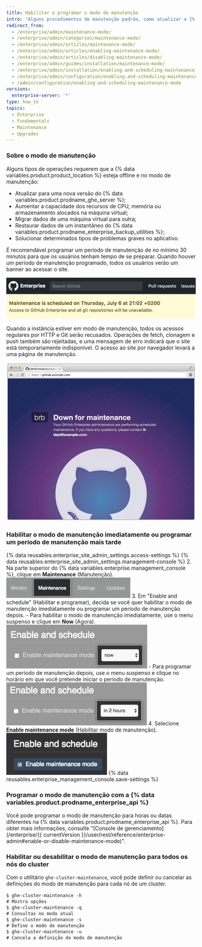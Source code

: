 ```yaml
---
title: Habilitar e programar o modo de manutenção
intro: 'Alguns procedimentos de manutenção padrão, como atualizar a {% data variables.product.product_location %} ou fazer backups de restauração, exigem que a instância esteja offline para uso normal.'
redirect_from:
  - /enterprise/admin/maintenance-mode/
  - /enterprise/admin/categories/maintenance-mode/
  - /enterprise/admin/articles/maintenance-mode/
  - /enterprise/admin/articles/enabling-maintenance-mode/
  - /enterprise/admin/articles/disabling-maintenance-mode/
  - /enterprise/admin/guides/installation/maintenance-mode/
  - /enterprise/admin/installation/enabling-and-scheduling-maintenance-mode
  - /enterprise/admin/configuration/enabling-and-scheduling-maintenance-mode
  - /admin/configuration/enabling-and-scheduling-maintenance-mode
versions:
  enterprise-server: '*'
type: how_to
topics:
  - Enterprise
  - Fundamentals
  - Maintenance
  - Upgrades
---
```


### Sobre o modo de manutenção

Alguns tipos de operações requerem que a {% data variables.product.product_location %} esteja offline e no modo de manutenção:
- Atualizar para uma nova versão do {% data variables.product.prodname_ghe_server %};
- Aumentar a capacidade dos recursos de CPU, memória ou armazenamento alocados na máquina virtual;
- Migrar dados de uma máquina virtual para outra;
- Restaurar dados de um instantâneo do {% data variables.product.prodname_enterprise_backup_utilities %};
- Solucionar determinados tipos de problemas graves no aplicativo.

É recomendável programar um período de manutenção de no mínimo 30 minutos para que os usuários tenham tempo de se preparar. Quando houver um período de manutenção programado, todos os usuários verão um banner ao acessar o site.

![Banner para usuário final sobre manutenção programada](/assets/images/enterprise/maintenance/maintenance-scheduled.png)

Quando a instância estiver em modo de manutenção, todos os acessos regulares por HTTP e Git serão recusados. Operações de fetch, clonagem e push também são rejeitadas, e uma mensagem de erro indicará que o site está temporariamente indisponível. O acesso ao site por navegador levará a uma página de manutenção.

![Tela inicial do modo de manutenção](/assets/images/enterprise/maintenance/maintenance-mode-maintenance-page.png)

### Habilitar o modo de manutenção imediatamente ou programar um período de manutenção mais tarde

{% data reusables.enterprise_site_admin_settings.access-settings %}
{% data reusables.enterprise_site_admin_settings.management-console %}
2. Na parte superior do {% data variables.enterprise.management_console %}, clique em **Maintenance** (Manutenção). ![Guia de manutenção](/assets/images/enterprise/management-console/maintenance-tab.png)
3. Em "Enable and schedule" (Habilitar e programar), decida se você quer habilitar o modo de manutenção imediatamente ou programar um período de manutenção depois.
    - Para habilitar o modo de manutenção imediatamente, use o menu suspenso e clique em **Now** (Agora). ![Menu suspenso com a opção para habilitar o modo de manutenção agora](/assets/images/enterprise/maintenance/enable-maintenance-mode-now.png)
    - Para programar um período de manutenção depois, use o menu suspenso e clique no horário em que você pretende iniciar o período de manutenção.![Menu suspenso com a opção para habilitar o modo de manutenção em duas horas](/assets/images/enterprise/maintenance/schedule-maintenance-mode-two-hours.png)
4. Selecione **Enable maintenance mode** (Habilitar modo de manutenção). ![Caixa de seleção para habilitar ou programar o modo de manutenção](/assets/images/enterprise/maintenance/enable-maintenance-mode-checkbox.png)
{% data reusables.enterprise_management_console.save-settings %}

### Programar o modo de manutenção com a {% data variables.product.prodname_enterprise_api %}

Você pode programar o modo de manutenção para horas ou datas diferentes na {% data variables.product.prodname_enterprise_api %}. Para obter mais informações, consulte "[Console de gerenciamento](/enterprise/{{ currentVersion }}/user/rest/reference/enterprise-admin#enable-or-disable-maintenance-mode)".

### Habilitar ou desabilitar o modo de manutenção para todos os nós do cluster

Com o utilitário `ghe-cluster-maintenance`, você pode definir ou cancelar as definições do modo de manutenção para cada nó de um cluster.

```shell
$ ghe-cluster-maintenance -h
# Mostra opções
$ ghe-cluster-maintenance -q
# Consultas no modo atual
$ ghe-cluster-maintenance -s
# Define o modo de manutenção
$ ghe-cluster-maintenance -u
# Cancela a definição do modo de manutenção
```
